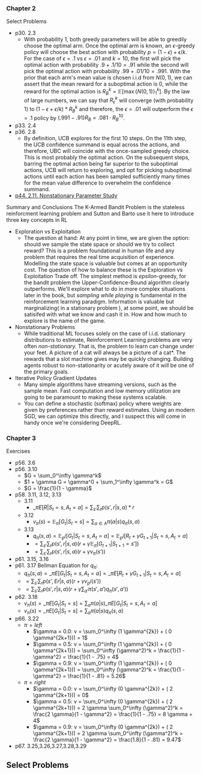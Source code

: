### Chapter 2
Select Problems 
- p30. 2.3
    - With probability 1, both greedy parameters will be able to greedily choose the optimal arm. Once the optimal arm is known, an $\epsilon$-greedy policy will choose the best action with probability $p = ( 1 - \epsilon ) + \epsilon / k$. For the case of $\epsilon=.1$ vs $\epsilon = .01$ and $k=10$, the first will pick the optimal action with probability $.9 + .1/10 = .91$ while the second will pick the optimal action with probability $.99 + .01/10 = .991$. With the prior that each arm's mean value is chosen i.i.d from $N(0,1)$, we can assert that the mean reward for a suboptimal action is $0$, while the reward for the optimal action is $R_B^k = \mathbb E[\max \{N(0,1) \}_1^k]$. By the law of large numbers, we can say that $R_\epsilon^k$ will converge (with probability 1) to $(1 - \epsilon + \epsilon / k)*R_B^k$ and therefore, the $\epsilon=.01$ will outperform the $\epsilon=.1$ policy by $(.991-.91)R_B = .081 \cdot R_B^10$.
- p33. 2.4
- p36. 2.8
    - By definition, UCB explores for the first 10 steps. On the 11th step, the UCB confidence summand is equal across the actions, and therefore, UBC will coincide with the once-sampled greedy choice. This is most probably the optimal action. On the subsequent steps, barring the optimal action being far superior to the suboptimal actions, UCB will return to exploring, and opt for picking suboptimal actions until each action has been sampled sufficiently many times for the mean value difference to overwhelm the confidence summand. 
- [p44. 2.11. Nonstationary Parameter Study](chapters/chapter2/ParameterStudy_NonStationary.ipynb)

Summary and Conclusions
The K-Armed Bandit Problem is the stateless reinforcment learning problem and Sutton and Barto use it here to introduce three key concepts in RL
- Exploration vs Exploitation
    - The question at hand: At any point in time, we are given the option: should we sample the state space or should we try to collect reward? This is a problem foundational in human life and any problem that requires the real time acquisition of experience. Modelling the state space is valuable but comes at an opportunity cost. The question of how to balance these is the Exploration vs Exploitation Trade off. The simplest method is $epsilon$-greedy, for the bandit problem the Upper-Confidence-Bound algorithm clearly outperforms. We'll explore what to do in more complex situations later in the book, but *sampling while playing* is fundamental in the reinforcement learning paradigm. Information is valuable but marginalizing( in a stationary problem ), at some point, we should be satisifed with what we know and cash it in. How and how much to explore is the name of the game.
- Nonstationary Problems
    - While traditional ML focuses solely on the case of i.i.d. stationary distributions to estimate, Reinforcement Learning problems are very often *non-stationary.* That is, the problem to learn can change under your feet. A picture of a cat will always be a picture of a cat*. The rewards that a slot machine gives may be quickly changing. Building agents robust to non-stationarity or acutely aware of it will be one of the primary goals.
- Iterative Policy Gradient Updates
    - Many simple algorithms have streaming versions, such as the sample mean. Fast computation and low memory utilization are going to be paramount to making these systems scalable.
    - You can define a stochastic (softmax) policy where weights are given by preferences rather than reward estimates. Using an modern SGD, we can optimize this directly, and I suspect this will come in handy once we're considering DeepRL. 

### Chapter 3
Exercises
- p56. 3.6
- p56. 3.10
    - $G = \sum_0^\infty \gamma^k$
    - $1 + \gamma G = \gamma^0 + \sum_1^\infty \gamma^k = G$
    - $G = \frac{1}{1 - \gamma}$
- p58. 3.11, 3.12, 3.13
    - 3.11
        - $\mathbb_\pi E[ R | S_t=s, A_t=a ] = \sum_{s'} \sum_r p(s', r | s, a) * r$
    - 3.12
        - $v_\pi(s) = \mathbb E_\pi[G_t | S_t = s] = \sum_{a \in A} \pi(a|s)q_\pi(s, a)$
    - 3.13
        - $q_\pi(s, a) = \mathbb E_pi[G_t|S_t=s,A_t=a] = \mathbb E_pi[R_t + \gamma G_{t + 1}|S_t=s,A_t=a]$
        - $= \sum_{s'} \sum_r p(s', r | s, a ) ( r + \gamma \mathbb E_\pi [G_{t+1} | S_{t+1} = s'] )$
        - $= \sum_{s'} \sum_r p(s', r | s, a ) ( r + \gamma v_\pi( s' ) )$
- p61. 3.15, 3.16
- p61. 3.17 Bellman Equation for $q_\pi$:
    - $q_\pi(s, a) = \mathbb_\pi E[ G_t | S_t=s,A_t=a ] = \mathbb_\pi E[ R_t + \gamma G_{t+1} | S_t=s,A_t=a ]$
    - $= \sum_{s'} \sum_r p(s',  Er | s, a) ( r + \gamma v_pi(s') )$
    - $= \sum_{s'} \sum_r p(s', r | s, a) ( r + \gamma \sum_{a'} \pi(s', a') q_\pi(s', a') )$
- p62. 3.18
    - $v_\pi(s) = \mathbb_\pi E[ G_t | S_t=s ] = \sum_a \pi(a|s) \mathbb_\pi E[ G_t | S_t=s,A_t=a ]$
    - $v_\pi(s) = \mathbb_\pi E[ G_t| S_t=s ] = \sum_a \pi(a|s) q_\pi(s, a)$
- p66. 3.22
    - $\pi = left$
        - $\gamma = 0.0: v = \sum_0^\infty (1 \gamma^{2k}) + ( 0 \gamma^{2k+1})) = 1$
        - $\gamma = 0.5: v = \sum_0^\infty (1 \gamma^{2k}) + ( 0 \gamma^{2k+1})) = \sum_0^\infty (\gamma^2)^k = \frac{1}{1 - \gamma^2} = \frac{1}{1 - .75} = 4$
        - $\gamma = 0.9: v = \sum_0^\infty (1 \gamma^{2k}) + ( 0 \gamma^{2k+1})) = \sum_0^\infty (\gamma^2)^k = \frac{1}{1 - \gamma^2} = \frac{1}{1 - .81} = 5.26$
    - $\pi = right$
        - $\gamma = 0.0: v = \sum_0^\infty (0 \gamma^{2k}) + ( 2 \gamma^{2k+1})) = 0$
        - $\gamma = 0.5: v = \sum_0^\infty (0 \gamma^{2k}) + ( 2 \gamma^{2k+1})) = 2 \gamma \sum_0^\infty (\gamma^2)^k = \frac{2 \gamma}{1 - \gamma^2} = \frac{1}{1 - .75} = 8 \gamma = 4$
        - $\gamma = 0.9: v = \sum_0^\infty (0 \gamma^{2k}) + ( 2 \gamma^{2k+1})) = 2 \gamma \sum_0^\infty (\gamma^2)^k = \frac{2 \gamma}{1 - \gamma^2} = \frac{1.8}{1 - .81} = 9.47$
- p67. 3.25,3.26,3.27,3.28,3.29 

Select Problems
-